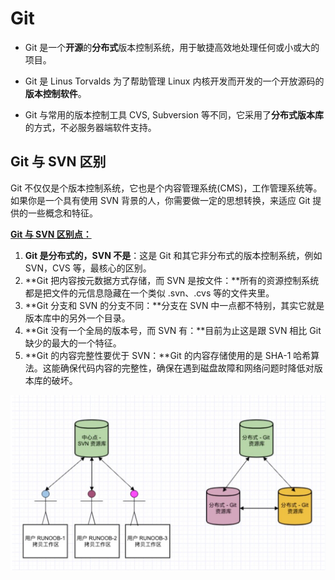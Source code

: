 # Git

- Git 是一个**开源**的**分布式**版本控制系统，用于敏捷高效地处理任何或小或大的项目。

- Git 是 Linus Torvalds 为了帮助管理 Linux 内核开发而开发的一个开放源码的**版本控制软件**。

- Git 与常用的版本控制工具 CVS, Subversion 等不同，它采用了**分布式版本库**的方式，不必服务器端软件支持。

  

## Git 与 SVN 区别

Git 不仅仅是个版本控制系统，它也是个内容管理系统(CMS)，工作管理系统等。如果你是一个具有使用 SVN 背景的人，你需要做一定的思想转换，来适应 Git 提供的一些概念和特征。



**<u>Git 与 SVN 区别点：</u>**

1. **Git 是分布式的，SVN 不是**：这是 Git 和其它非分布式的版本控制系统，例如 SVN，CVS 等，最核心的区别。
2. **Git 把内容按元数据方式存储，而 SVN 是按文件：**所有的资源控制系统都是把文件的元信息隐藏在一个类似 .svn、.cvs 等的文件夹里。
3. **Git 分支和 SVN 的分支不同：**分支在 SVN 中一点都不特别，其实它就是版本库中的另外一个目录。
4. **Git 没有一个全局的版本号，而 SVN 有：**目前为止这是跟 SVN 相比 Git 缺少的最大的一个特征。
5. **Git 的内容完整性要优于 SVN：**Git 的内容存储使用的是 SHA-1 哈希算法。这能确保代码内容的完整性，确保在遇到磁盘故障和网络问题时降低对版本库的破坏。

![image-20220801135630889](assets/image-20220801135630889.png)

